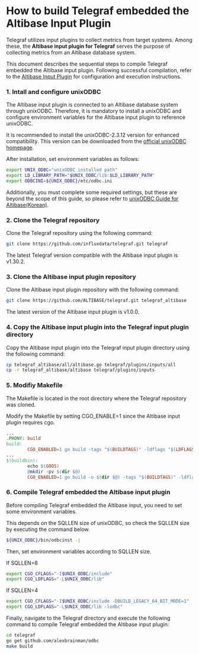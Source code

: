 # How to build Telegraf embedded the Altibase Input Plugin

Telegraf utilizes input plugins to collect metrics from target systems. Among these, the **Altibase input plugin for Telegraf** serves the purpose of collecting metrics from an Altibase database system.

This document describes the sequential steps to compile Telegraf embedded the Altibase input plugin. Following successful compilation, refer to the [Altibase Input Plugin](https://github.com/ALTIBASE/telegraf/blob/main/altibase/README.md) for configuration and execution instructions.


### 1. Intall and configure unixODBC

The Altibase input plugin is connected to an Altibase database system through unixODBC. Therefore, it is mandatory to install a unixODBC and configure environment variables for the Altibase input plugin to reference unixODBC.

It is recommended to install the unixODBC-2.3.12 version for enhanced compatibility. This version can be downloaded from the [official unixODBC homepage](https://www.unixodbc.org/).

After installation, set environment variables as follows:

```bash
export UNIX_ODBC="unixODBC installed path"
export LD_LIBRARY_PATH="$UNIX_ODBC/lib:$LD_LIBRARY_PATH"
export ODBCINI=${UNIX_ODBC}/etc/odbc.ini
```

Additionally, you must complete some required settings, but these are beyond the scope of this guide, so please refer to [unixODBC Guide for Altibase(Korean)](https://docs.altibase.com/pages/viewpage.action?pageId=11698379).

### 2. Clone the Telegraf repository
Clone the Telegraf repository using the following command:
```bash
git clone https://github.com/influxdata/telegraf.git telegraf
```
The latest Telegraf version compatible with the Altibase input plugin is v1.30.2.

### 3. Clone the Altibase input plugin repository
Clone the Altibase input plugin repository with the following command:
```bash
git clone https://github.com/ALTIBASE/telegraf.git telegraf_altibase
```
The latest version of the Altibase input plugin is v1.0.0.

### 4. Copy the Altibase input plugin into the Telegraf input plugin directory
Copy the Altibase input plugin into the Telegraf input plugin directory using the following command:
```bash
cp telegraf_altibase/all/altibase.go telegraf/plugins/inputs/all
cp -r telegraf_altibase/altibase telegraf/plugins/inputs
```

### 5. Modifiy Makefile

The Makefile is located in the root directory where the Telegraf repository was cloned.

Modify the Makefile by setting CGO_ENABLE=1 since the Altibase input plugin requires cgo.

```makefile
...
.PHONY: build
build:
        CGO_ENABLED=1 go build -tags "$(BUILDTAGS)" -ldflags "$(LDFLAGS)" ./cmd/telegraf
...
$(buildbin):
        echo $(GOOS)
        @mkdir -pv $(dir $@)
        CGO_ENABLED=1 go build -o $(dir $@) -tags "$(BUILDTAGS)" -ldflags "$(LDFLAGS)" ./cmd/telegraf
```

### 6. Compile Telegraf embedded the Altibase input plugin

Before compiling Telegraf embedded the Altibase input, you need to set some environment variables.

This depends on the SQLLEN size of unixODBC, so check the SQLLEN size by executing the command below.
```bash
${UNIX_ODBC}/bin/odbcinst -j
```

Then, set environment variables according to SQLLEN size.

If SQLLEN=8
```bash
export CGO_CFLAGS="-I$UNIX_ODBC/include"
export CGO_LDFLAGS="-L$UNIX_ODBC/lib"
```

If SQLLEN=4
```bash
export CGO_CFLAGS="-I$UNIX_ODBC/include -DBUILD_LEGACY_64_BIT_MODE=1"
export CGO_LDFLAGS="-L$UNIX_ODBC/lib -lodbc"
```

Finally, navigate to the Telegraf directory and execute the following command to compile Telegraf embedded the Altibase input plugin:
```bash
cd telegraf
go get github.com/alexbrainman/odbc
make build
```
